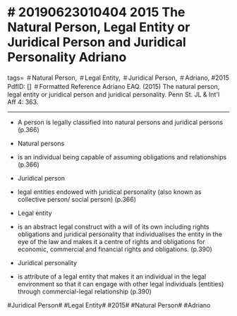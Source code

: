# \# 20190623010404 2015 The Natural Person, Legal Entity or Juridical Person and Juridical Personality Adriano


tags= ＃Natural Person, ＃Legal Entity, ＃Juridical Person, ＃Adriano, \#2015 PdfID: \[\] ＃Formatted Reference Adriano EAQ. (2015) The natural person, legal entity or juridical person and juridical personality. Penn St. JL & Int\'l Aff 4: 363.

------------------------------------------------------------------------

-   A person is legally classified into natural persons and juridical persons (p.366)

-   Natural persons

-   is an individual being capable of assuming obligations and relationships (p.366)

-   Juridical person

-   legal entities endowed with juridical personality (also known as collective person/ social person) (p.366)

-   Legal entity

-   is an abstract legal construct with a will of its own including rights obligations and juridical personality that individualises the entity in the eye of the law and makes it a centre of rights and obligations for economic, commercial and financial rights and obligations. (p.390)

-   Juridical personality

-   is attribute of a legal entity that makes it an individual in the legal environment so that it can engage with other legal individuals (entities) through commercial-legal relationship (p.390)

\#Juridical Person\# \#Legal Entity\# \#2015\# \#Natural Person\# \#Adriano
